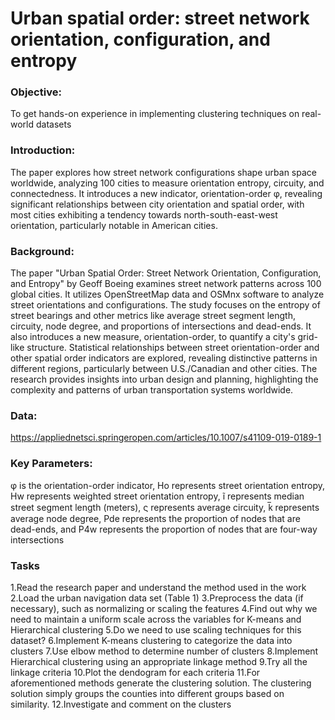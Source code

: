 # Urban spatial order: street network orientation, configuration, and entropy

### Objective: 
To get hands-on experience in implementing clustering techniques on real-world datasets 

###  Introduction: 
The paper explores how street network configurations shape urban space worldwide, analyzing 100 cities to measure orientation entropy, circuity, and connectedness. 
It introduces a new indicator, orientation-order φ, revealing significant relationships between city orientation and spatial order, with most cities exhibiting a tendency towards north-south-east-west orientation, particularly notable in American cities.

### Background: 
The paper "Urban Spatial Order: Street Network Orientation, Configuration, and Entropy" by Geoff Boeing examines street network patterns across 100 global cities. 
It utilizes OpenStreetMap data and OSMnx software to analyze street orientations and configurations. 
The study focuses on the entropy of street bearings and other metrics like average street segment length, circuity, node degree, and proportions of intersections and dead-ends. 
It also introduces a new measure, orientation-order, to quantify a city's grid-like structure. 
Statistical relationships between street orientation-order and other spatial order indicators are explored, revealing distinctive patterns in different regions, particularly between U.S./Canadian and other cities. 
The research provides insights into urban design and planning, highlighting the complexity and patterns of urban transportation systems worldwide. 

### Data:
https://appliednetsci.springeropen.com/articles/10.1007/s41109-019-0189-1

### Key Parameters:
φ is the orientation-order indicator, 
Ηo represents street orientation entropy, 
Ηw represents weighted street orientation entropy, 
ĩ represents median street segment length (meters), 
ς represents average circuity, 
k̅ represents average node degree, 
Pde represents the proportion of nodes that are dead-ends, and 
P4w represents the proportion of nodes that are four-way intersections

### Tasks 

1.Read the research paper and understand the method used in the work 
2.Load the urban navigation data set (Table 1) 
3.Preprocess the data (if necessary), such as normalizing or scaling the features 
4.Find out why we need to maintain a uniform scale across the variables for K-means and Hierarchical clustering 
5.Do we need to use scaling techniques for this dataset? 
6.Implement K-means clustering to categorize the data into clusters 
7.Use elbow method to determine number of clusters 
8.Implement Hierarchical clustering using an appropriate linkage method 
9.Try all the linkage criteria 
10.Plot the dendogram for each criteria 
11.For aforementioned methods generate the clustering solution. The clustering solution simply groups the counties into different groups based on similarity.
12.Investigate and comment on the clusters






